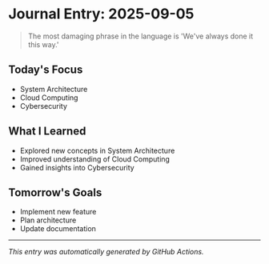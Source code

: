 # Journal Entry: 2025-09-05

> The most damaging phrase in the language is 'We've always done it this way.'

## Today's Focus
- System Architecture
- Cloud Computing
- Cybersecurity

## What I Learned
- Explored new concepts in System Architecture
- Improved understanding of Cloud Computing
- Gained insights into Cybersecurity

## Tomorrow's Goals
- Implement new feature
- Plan architecture
- Update documentation

---
*This entry was automatically generated by GitHub Actions.*